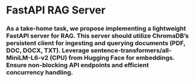 
# **FastAPI RAG Server**  
### As a take-home task, we propose implementing a lightweight FastAPI server for RAG. This server should utilize ChromaDB’s persistent client for ingesting and querying documents (PDF, DOC, DOCX, TXT). Leverage sentence-transformers/all-MiniLM-L6-v2 (CPU) from Hugging Face for embeddings. Ensure non-blocking API endpoints and efficient concurrency handling.    
